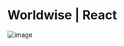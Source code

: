 # Worldwise | React

![image](https://github.com/user-attachments/assets/e851adb2-d8b4-4ed8-b5ff-e9e2bdc25cec)


 
 
